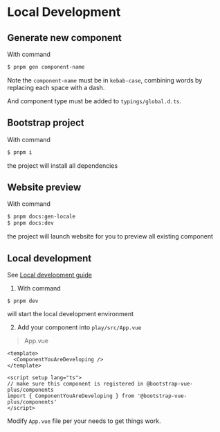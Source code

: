 # Local Development

## Generate new component

With command

```bash
$ pnpm gen component-name
```

Note the `component-name` must be in `kebab-case`, combining words by replacing each space with a dash.

And component type must be added to `typings/global.d.ts`.

## Bootstrap project

With command

```bash
$ pnpm i
```

the project will install all dependencies

## Website preview

With command

```bash
$ pnpm docs:gen-locale
$ pnpm docs:dev
```

the project will launch website for you to preview all existing component

## Local development

See [Local development guide](https://github.com/element-plus/element-plus/CONTRIBUTING.md)

1. With command

```shell
$ pnpm dev
```

will start the local development environment

2. Add your component into `play/src/App.vue`

> App.vue

```vue
<template>
  <ComponentYouAreDeveloping />
</template>

<script setup lang="ts">
// make sure this component is registered in @bootstrap-vue-plus/components
import { ComponentYouAreDeveloping } from '@bootstrap-vue-plus/components'
</script>
```

Modify `App.vue` file per your needs to get things work.

